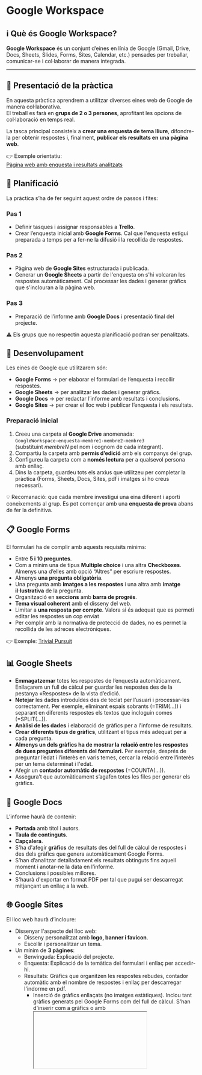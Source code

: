 # Google Workspace

## ℹ️ Què és Google Workspace?

**Google Workspace** és un conjunt d’eines en línia de Google (Gmail, Drive, Docs, Sheets, Slides, Forms, Sites, Calendar, etc.) pensades per treballar, comunicar-se i col·laborar de manera integrada.

---

## 📝 Presentació de la pràctica

En aquesta pràctica aprendrem a utilitzar diverses eines web de Google de manera col·laborativa.  
El treball es farà en **grups de 2 o 3 persones**, aprofitant les opcions de col·laboració en temps real.  

La tasca principal consisteix a **crear una enquesta de tema lliure**, difondre-la per obtenir respostes i, finalment, **publicar els resultats en una pàgina web**.

👉 Exemple orientatiu:  
[Pàgina web amb enquesta i resultats analitzats](https://sites.google.com/xtec.cat/enquesta-programacio)

## 📌 Planificació

La pràctica s’ha de fer seguint aquest ordre de passos i fites:

### Pas 1
- Definir tasques i assignar responsables a **Trello**.  
- Crear l’enquesta inicial amb **Google Forms**. Cal que l'enquesta estigui preparada a temps per a fer-ne la difusió i la recollida de respostes.  

### Pas 2
- Pàgina web de **Google Sites** estructurada i publicada.  
- Generar un **Google Sheets** a partir de l'enquesta on s'hi volcaran les respostes automàticament. Cal processar les dades i generar gràfics que s'inclouran a la pàgina web.  

### Pas 3
- Preparació de l’informe amb **Google Docs** i presentació final del projecte.  

⚠️ Els grups que no respectin aquesta planificació podran ser penalitzats.

## 🔧 Desenvolupament

Les eines de Google que utilitzarem són:

- **Google Forms** → per elaborar el formulari de l’enquesta i recollir respostes.  
- **Google Sheets** → per analitzar les dades i generar gràfics.  
- **Google Docs** → per redactar l’informe amb resultats i conclusions.
- **Google Sites** → per crear el lloc web i publicar l’enquesta i els resultats.  

### Preparació inicial
1. Creeu una carpeta al **Google Drive** anomenada:  
   `GoogleWorkspace-enquesta-membre1-membre2-membre3`  
   (substituint *membreN* pel nom i cognom de cada integrant).  
2. Compartiu la carpeta amb **permís d’edició** amb els companys del grup.  
3. Configureu la carpeta com a **només lectura** per a qualsevol persona amb enllaç.  
4. Dins la carpeta, guardeu tots els arxius que utilitzeu per completar la pràctica (Forms, Sheets, Docs, Sites, pdf i imatges si ho creus necessari).  

💡 Recomanació: que cada membre investigui una eina diferent i aporti coneixements al grup. Es pot començar amb una **enquesta de prova** abans de fer la definitiva.

## 📋 Google Forms

El formulari ha de complir amb aquests requisits mínims:

- Entre **5 i 10 preguntes**.  
- Com a mínim una de tipus **Multiple choice** i una altra **Checkboxes**. Almenys una d’elles amb opció “Altres” per escriure respostes.  
- Almenys **una pregunta obligatòria**.  
- Una pregunta amb **imatges a les respostes** i una altra amb **imatge il·lustrativa** de la pregunta.  
- Organització en **seccions** amb **barra de progrés**.  
- **Tema visual coherent** amb el disseny del web.  
- Limitar a **una resposta per compte**. Valora si és adequat que es permeti editar les respostes un cop enviat
- Per complir amb la normativa de protecció de dades, no es permet la recollida de les adreces electròniques.

👉 Exemple:
[Trivial Pursuit](https://forms.gle/XwYoTPDCskCrNrBE6)

## 📊 Google Sheets

- **Emmagatzemar** totes les respostes de l’enquesta automàticament. Enllaçarem un full de càlcul per guardar les respostes des de la pestanya «Respostes» de la vista d’edició.
- **Netejar** les dades introduïdes des de teclat per l’usuari i processar-les correctament. Per exemple, eliminant espais sobrants (=TRIM(...)) i separant en diferents respostes els textos que incloguin comes (=SPLIT(...)).
- **Anàlisi de les dades** i elaboració de gràfics per a l'informe de resultats.
- **Crear diferents tipus de gràfics**, utilitzant el tipus més adequat per a cada pregunta.
- **Almenys un dels gràfics ha de mostrar la relació entre les respostes de dues preguntes diferents del formulari.** Per exemple, després de preguntar l’edat i l’interès en varis temes, cercar la relació entre l’interès per un tema determinat i l'edat.
- Afegir un **contador automàtic de respostes** (=COUNTA(...)).
- Assegura’t que automàticament s’agafen totes les files per generar els gràfics.

## 📑 Google Docs

L’informe haurà de contenir:

- **Portada** amb títol i autors.  
- **Taula de continguts**.  
- **Capçalera**.  
- S'ha d'afegir **gràfics** de resultats des del full de càlcul de respostes i des dels gràfics que genera automàticament Google Forms.
- S’han d’analitzar detalladament els resultats obtinguts fins aquell moment i anotar-ne la data en l’informe.
- Conclusions i possibles millores.  
- S'haurà d'exportar en format PDF per tal que pugui ser descarregat mitjançant un enllaç a la web.

## 🌐 Google Sites

El lloc web haurà d’incloure:

- Dissenyar l'aspecte del lloc web:
  - Disseny personalitzat amb **logo, banner i favicon**.
  - Escollir i personalitzar un tema.
- Un mínim de **3 pàgines**:
  - Benvinguda: Explicació del projecte.
  - Enquesta: Explicació de la temàtica del formulari i enllaç per accedir-hi.
  - Resultats: Gràfics que organitzen les respostes rebudes, contador automàtic amb el nombre de respostes i enllaç per descarregar l'indorme en pdf.
      - Inserció de gràfics enllaçats (no imatges estàtiques). Inclou tant gràfics generats pel Google Forms com del full de càlcul. S'han d'inserir com a gràfics o amb <iframe> per tal que estiguin enllaçats i s’actualitzin amb cada nova resposta. 
